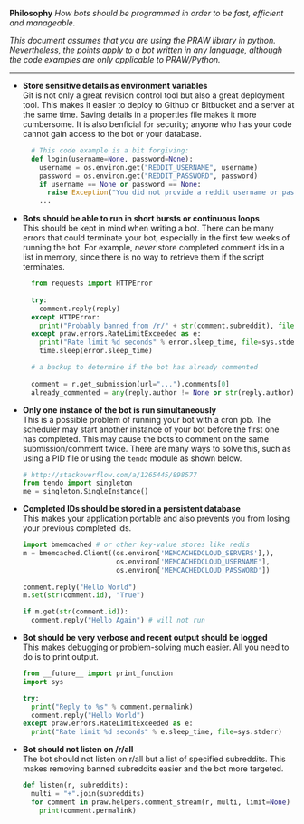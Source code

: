**Philosophy**
*How bots should be programmed in order to be fast, efficient
 and manageable.*

*This document assumes that you are using the PRAW library in
python. Nevertheless, the points apply to a bot written in
any language, although the code examples are only applicable
to PRAW/Python.*

---

- **Store sensitive details as environment variables**  
  Git is not only a great revision control tool but also a
  great deployment tool. This makes it easier to deploy to
  Github or Bitbucket and a server at the same time. Saving
  details in a properties file makes it more cumbersome.
  It is also benficial for security; anyone who has your
  code cannot gain access to the bot or your database.

  ```python
    # This code example is a bit forgiving:
    def login(username=None, password=None):
      username = os.environ.get("REDDIT_USERNAME", username)
      password = os.environ.get("REDDIT_PASSWORD", password)
      if username == None or password == None:
        raise Exception("You did not provide a reddit username or password!")
      ...
  ```
  
- **Bots should be able to run in short bursts or continuous loops**  
  This should be kept in mind when writing a bot. There can
  be many errors that could terminate your bot, especially
  in the first few weeks of running the bot. For example,
  *never* store completed comment ids in a list in memory,
  since there is no way to retrieve them if the script
  terminates.

  ```python
    from requests import HTTPError
    
    try:
      comment.reply(reply)
    except HTTPError:
      print("Probably banned from /r/" + str(comment.subreddit), file=sys.stderr)
    except praw.errors.RateLimitExceeded as e:
      print("Rate limit %d seconds" % error.sleep_time, file=sys.stderr)
  	  time.sleep(error.sleep_time)
  ```
  
  ```python
    # a backup to determine if the bot has already commented
    
    comment = r.get_submission(url="...").comments[0]
    already_commented = any(reply.author != None or str(reply.author) != username for reply in comment.replies)
  ```
  
- **Only one instance of the bot is run simultaneously**  
  This is a possible problem of running your bot with a
  cron job. The scheduler may start another instance of
  your bot before the first one has completed. This may
  cause the bots to comment on the same submission/comment
  twice. There are many ways to solve this, such as using
  a PID file or using the `tendo` module as shown below.

  ```python
  # http://stackoverflow.com/a/1265445/898577
  from tendo import singleton
  me = singleton.SingleInstance()
  ```

- **Completed IDs should be stored in a persistent database**  
  This makes your application portable and also prevents you
  from losing your previous completed ids.

  ```python
  import bmemcached # or other key-value stores like redis  
  m = bmemcached.Client((os.environ['MEMCACHEDCLOUD_SERVERS'],), 
                         os.environ['MEMCACHEDCLOUD_USERNAME'],
                         os.environ['MEMCACHEDCLOUD_PASSWORD'])
                         
  comment.reply("Hello World")
  m.set(str(comment.id), "True")
  
  if m.get(str(comment.id)):
    comment.reply("Hello Again") # will not run
  ```
  
- **Bot should be very verbose and recent output should be logged**  
  This makes debugging or problem-solving much easier.
  All you need to do is to print output.

  ```python
  from __future__ import print_function
  import sys
  
  try:
    print("Reply to %s" % comment.permalink)
    comment.reply("Hello World")
  except praw.errors.RateLimitExceeded as e:
    print("Rate limit %d seconds" % e.sleep_time, file=sys.stderr)
  ```

- **Bot should not listen on /r/all**  
  The bot should not listen on r/all but a list of specified
  subreddits. This makes removing banned subreddits easier
  and the bot more targeted.

  ```python
  def listen(r, subreddits):
    multi = "+".join(subreddits)
    for comment in praw.helpers.comment_stream(r, multi, limit=None)
      print(comment.permalink)
  ```
